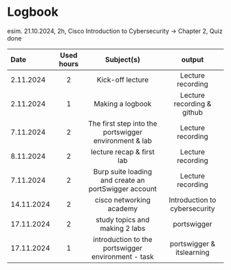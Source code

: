 # Logbook

esim. 21.10.2024, 2h, Cisco Introduction to Cybersecurity → Chapter 2, Quiz done

| Date  | Used hours | Subject(s) | output |
| :---         |    :---:    |    :---:    |    :---:    |
| 2.11.2024  | 2 | Kick-off lecture  | Lecture recording  |
| 2.11.2024  | 1 | Making a logbook  | Lecture recording & github  |
| 7.11.2024  | 2 | The first step into the portswigger environment & lab  | Lecture recording  |
| 8.11.2024  | 2 | lecture recap & first lab  | Lecture recording  |
| 7.11.2024  | 2 | Burp suite loading and create an portSwigger account  | Lecture recording  |
| 14.11.2024  | 2 | cisco networking academy  | Introduction to cybersecurity  |
| 17.11.2024  | 2 | study topics and making 2 labs  |  portswigger  |
| 17.11.2024  | 1 | introduction to the portswigger environment - task   |  portswigger & itslearning  |

